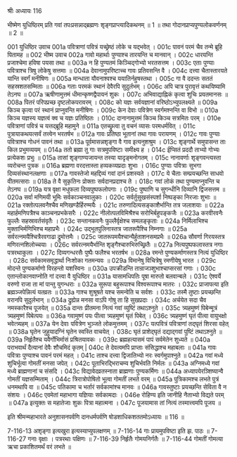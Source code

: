 श्रीः
अध्यायः 116

भीष्मेण युधिष्ठिरम् प्रति गवां तपःप्रसन्नाद्ब्रह्मणः शृङ्गप्राप्त्यादिकथनम् ॥ 1 ॥ तथा गोदानप्राप्यपुण्यलोकवर्णनम् ॥ 2 ॥

001	युधिष्ठिर उवाच 
001a	पवित्राणां पवित्रं यच्छ्रेष्ठं लोके च यद्भवेत् ।
001c	पावनं परमं चैव तन्मे ब्रूहि पितामह ॥
002	भीष्म उवाच 
002a	गावो महार्थाः पुण्याश्च तारयन्ति च मानवान् ।
002c	धारयन्ति प्रजाश्चेमा हविषा पयसा तथा ॥
003a	न हि पुण्यतमं किञ्चिद्गोभ्यो भरतसत्तम ।
003c	एताः पुण्याः पवित्राश्च त्रिषु लोकेषु सत्तमाः ॥
004a	देवानामुपरिष्टाच्च गावः प्रतिवसन्ति वै ।
004c	दत्त्वा चैतास्तारयते यान्ति स्वर्गं मनीषिणः ॥
005a	मान्धाता यौवनाश्वश्च ययातिर्नहुषस्तथा ।
005c	गा वै ददन्तः सततं सहस्रशतसम्मिताः ॥
006a	गताः परमकं स्थानं देवैरपि सुदुर्लभम् ।
006c	अपि चात्र पुरावृत्तं कथयिष्यामि तेऽनघ ॥
007a	ऋषीणामुत्तमं धीमान्कृष्णद्वैपायनं शुकः ।
007c	अभिवाद्याह्निकं कृत्वा शुचिः प्रयतमानसः ॥
008a	पितरं परिपप्रच्छ दृष्टलोकपरावरम् ।
008c	को यज्ञः सर्वयज्ञानां वरिष्ठोऽभ्युपलक्ष्यते ॥
009a	किञ्च कृत्वा परं स्थानं प्राप्नुवन्ति मनीषिणः ।
009c	केन देवाः पवित्रेण स्वर्गमश्नन्ति वा विभो ॥
010a	किञ्च यज्ञस्य यज्ञत्वं क्व च यज्ञः प्रतिष्ठितः ।
010c	दानानामुत्तमं किञ्च किञ्च सत्रमितः परम् ।
010e	पवित्राणां पवित्रं च यत्तद्ब्रूहि महामुने ॥
011a	एतच्छ्रुत्वा तु वचनं व्यासः परमधर्मवित् ।
011c	पुत्रायाकथयत्सर्वं तत्त्वेन भरतर्षभ ॥
012a	गावः प्रतिष्ठा भूतानां तथा गावः परायणम् ।
012c	गावः पुण्याः पवित्राश्च गोधनं पावनं तथा ॥
013a	पूर्वमासन्नशृङ्गा वै गाव इत्यनुशश्रुम ।
013c	शृङ्गार्थे समुपासन्त ताः किल प्रभुमव्ययम् ॥
014a	ततो ब्रह्मा तु गाः सत्रमुपविष्टाः समीक्ष्य ह ।
014c	ईप्सितं प्रददौ ताभ्यो गोभ्यः प्रत्येकशः प्रभुः ॥
015a	तासां शृङ्गाण्यजायन्त तस्या यादृङ्मनोगतम् ।
015c	नानावर्णाः शृङ्गवन्त्यस्ता व्यरोचन्त पुत्रक ॥
016a	ब्रह्मणा वरदत्तास्ता हव्यकव्यप्रदाः शुभाः ।
016c	पुण्याः पवित्राः सुभगा दिव्यसंस्थानलक्षणाः ॥
017a	गावस्तेजो महद्दिव्यं गवां दानं प्रशस्यते ।
017c	ये चैताः सम्प्रयच्छन्ति साधवो वीतमत्सराः ॥
018a	ते वै सुकृतिनः प्रोक्ताः सर्वदानप्रदाश्च ते ।
018c	गवां लोकं तथा पुण्यमाप्नुवन्ति च तेऽनघ ॥
019a	यत्र वृक्षा मधुफला दिव्यपुष्पफलोपगाः ।
019c	पुष्पाणि च सुगन्धीनि दिव्यानि द्विजसत्तम ॥
020a	सर्वा मणिमयी भूमिः सर्वकाञ्चनवालुकाः ।
020c	सर्वर्तुसुखसंस्पर्शा निष्पङ्का निरजाः शुभाः ॥
021a	रक्तोत्पलवनैश्चैव मणिखण्डैर्हिरण्मयैः ।
021c	तरुणादित्यसङ्काशैर्भान्ति तत्र जलाशयाः ॥
022a	महार्हमणिपत्रैश्च काञ्चनप्रभकेसरैः ।
022c	नीलोत्पलविमिश्रैश्च सरोभिर्बहुपङ्कजैः ॥
023a	करवीरवनैः फुल्लैः सहस्रावर्तसंवृतैः ।
023c	सन्तानकवनैः फुल्लैर्वृक्षेश्च समलङ्कृताः ॥
024a	निर्मिलाभिश्च मुक्ताभिर्मणिभिश्च महाप्रभैः ।
024c	उद्भूतपुलिनास्तत्र जातरूपैश्चि निम्नगाः ॥
025a	सर्वरत्नमयैश्चित्रैरवगाढा द्रुमोत्तमैः ।
025c	जातरूपमयैश्चान्यैर्हुताशनसमप्रभैः ॥
026a	सौवर्णा गिरयस्तत्र मणिरत्नशिलोच्चयाः ।
026c	सर्वरत्नमयैर्भान्ति शृङ्गैश्चारुभिरुच्छ्रितैः ॥
027a	नित्यपुष्पफलास्तत्र नगाः पत्ररथाकुलाः ।
027c	दिव्यगन्धरसैः पुष्पैः फलैश्च भरतर्षभ ॥
028a	रमन्ते पुण्यकर्माणस्तत्र नित्यं युधिष्ठिर ।
028c	सर्वकामसमृद्धार्था निःशोका गतमन्यवः ॥
029a	विमानेषु विचित्रेषु रमणीयेषु भारत ।
029c	मोदन्ते पुण्यकर्माणो विरहन्तो यशस्विनः ॥
030a	उपक्रीडन्ति तान्राजञ्शुभाश्चाप्सरसां गणाः ।
030c	एतान्लोकानवाप्नोति गां दत्त्वा वै युधिष्ठिर ॥
031a	यासामधिपतिः पूषा मारुतो बलवान्बले ।
031c	ऐश्वर्ये वरुणो राजा ता मां पान्तु युगन्धराः ॥
032a	सुरूपा बहुरूपाश्च विश्वरूपाश्च मातरः ।
032c	प्राजापत्या इति ब्रह्मञ्जपेन्नित्यं यतव्रतः ॥
033a	गाश्च शुश्रूषते यश्च समन्वेति च सर्वशः ।
033c	तस्मै तुष्टाः प्रयच्छन्ति वरानपि सुदुर्लभान् ॥
034a	द्रुह्येन्न मनसा वाऽपि गोषु ता हि सुखप्रदाः ।
034c	अर्चयेत सदा चैव नमस्कारैश्च पूजयेत् ॥
035a	दान्तः प्रीतमना नित्यं गवां व्युष्टिं तथाऽश्नुते ।
035c	त्र्यहमुष्णं पिबेन्मूत्रं त्र्यहमुष्णं पिबेत्पयः ॥
036a	गवामुष्णं पयः पीत्वा त्र्यहमुष्णं घृतं पिबेत् ।
036c	त्र्यहमुष्णं घृतं पीत्वा वायुभक्षो भवेत्त्र्यहम् ॥
037a	येन देवाः पवित्रेण भुञ्जते लोकमुत्तमम् ।
037c	यत्पवित्रं पवित्राणां तद्घृतं शिरसा वहेत् ॥
038a	घृतेन जुहुयादग्निं घृतेन स्वस्ति वाचयेत् ।
038c	घृतं प्राशेद्घृतं दद्याद्गवां पुष्टिं तथाऽश्नुते ॥
039a	निर्हृतैश्च यवैर्गोभिर्मासं प्रश्रितयावकः ।
039c	ब्रह्महत्यासमं पापं सर्वमेतेन शुध्यते ॥
040a	पराभवार्थं दैत्यानां देवैः शौचमिदं कृतम् |
040c	ते देवत्वमपि प्राप्ताः संसिद्धाश्च महाबलाः ॥
041a	गावः पवित्राः पुण्याश्च पावनं परमं महत् ।
041c	ताश्च दत्त्वा द्विजातिभ्यो नरः स्वर्गमुपाश्नुते ॥
042a	गवां मध्ये शुचिर्भूत्वा गोमतीं मनसा जपेत् ।
042c	पूताभिरद्भिराचम्य शुचिर्भवति निर्मलः ॥
043a	अग्निमध्ये गवां मध्ये ब्राह्मणानां च संसदि ।
043c	विद्यावेदव्रतस्नाता ब्राह्मणाः पुण्यकर्मिणः ॥
044a	अध्यापयेरञ्शिष्यान्वै गोमतीं यज्ञसम्मिताम् ।
044c	त्रिरात्रोपोषितो भूत्वा गोमतीं लभते वरम् ॥
045a	पुत्रिकामश्च लभते पुत्रं धनमथापि वा ॥
045c	पतिकामा च भर्तारं सर्वकामांश्च मानवः ॥
046a	गावस्तुष्टाः प्रयच्छन्ति सेविता वै न संशयः ।
046c	एवमेतां महाभागा यज्ञियाः सर्वकामदाः ।
046e	रोहिण्य इति जानीहि नैताभ्यो विद्यते परम् ॥
047a	इत्युक्तः स महातेजाः शुकः पित्रा महात्मना ।
047c	पूजयामास तां नित्यं तस्मात्त्वमपि पूजय ॥ 

इति श्रीमन्महाभारते अनुशासनपर्वणि दानधर्मपर्वणि षोडशाधिकशततमोऽध्यायः ॥ 116 ॥

7-116-13 अशृङ्गा इत्यखुरा इत्यस्याप्युपलक्षणम् ॥ 7-116-14 गाः प्रायमुपविष्टा इति झ. पाठः ॥ 7-116-27 गनाः वृक्षाः । पत्ररथाः पक्षिणः ॥ 7-116-39 निर्हृतैः गोमयनिर्गतैः ॥ 7-116-44 गोमतीं गोमत्या ऋचा प्रकाशितमर्थं वरं लभते ॥
